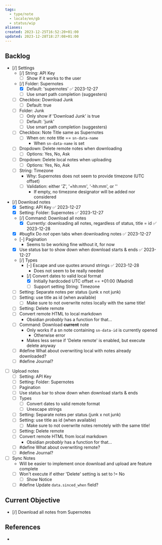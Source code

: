 ```yaml
---
tags:
  - type/note
  - locale/en/gb
  - status/wip
aliases: 
created: 2023-12-25T16:52:20+01:00
updated: 2023-12-28T18:27:08+01:00
---
```


## Backlog

- [/] Settings
    - [/] String: API Key
        - [ ] Show if it works to the user
    - [/] Folder: Supernotes
        - [X] Default: 'supernotes' ✅ 2023-12-27
        - [ ] Use smart path completion (suggesters)
    - [ ] Checkbox: Download Junk
        - [ ] Default: true
    - [ ] Folder: Junk
        - [ ] Only show if 'Download Junk' is true
        - [ ] Default: 'junk'
        - [ ] Use smart path completion (suggesters)
    - [ ] Checkbox: Note Title same as Supernotes
        - [ ] When on: note title == `sn-data-name`
            - When `sn-data-name` is set
    - [ ] Dropdown: Delete remote notes when downloading
        - [ ] Options: Yes, No, Ask
    - [ ] Dropdown: Delete local notes when uploading
        - [ ] Options: Yes, No, Ask
    - [ ] String: Timezone
        - Why: Supernotes does not seem to provide timezone (UTC offset)
        - [ ] Validation: either 'Z', '+hh:mm', '-hh:mm', or ''
            - If empty, no timezone designator will be added nor considered
- [/] Download notes
    - [X] Setting: API Key ✅ 2023-12-27
    - [X] Setting: Folder: Supernotes ✅ 2023-12-27
    - [/] Command: Download all notes
        - [x] Currently: downloading all notes, regardless of status, title = id ✅ 2023-12-28
    - [X] #bugfix Do *not* open tabs when downloading notes ✅ 2023-12-27
    - [-] Pagination
        - Seems to be working fine without it, for now
    - [X] Use status bar to show down when download starts & ends ✅ 2023-12-27
    - [/] Types
        - [-] Escape and use quotes around strings ✅ 2023-12-28
            - Does not seem to be really needed
        - [/] Convert dates to valid local format
            - [X] Initially hardcoded UTC offset == +01:00 (Madrid)
            - [ ] Support setting String: Timezone
    - [ ] Setting: Separate notes per status (junk x not junk)
    - [ ] Setting: use title as id (when available)
        - [ ] Make sure to not overwrite notes locally with the same title!
    - [ ] Setting: Delete remote
    - [ ] Convert remote HTML to local markdown
        - Obsidian *probably* has a function for that...
    - [ ] Command: Download **current** note
        - Only works if a sn note containing `sn-data-id` is currently opened
            - Otherwise error
        - Makes less sense if 'Delete remote' is enabled, but execute delete anyway
    - [ ] #define What about overwriting local with notes already downloaded?
    - [ ] #define Journal?
- [ ] Upload notes
    - [ ] Setting: API Key
    - [ ] Setting: Folder: Supernotes
    - [ ] Pagination
    - [ ] Use status bar to show down when download starts & ends
    - [ ] Types
        - [ ] Convert dates to valid remote format
        - [ ] Unescape strings
    - [ ] Setting: Separate notes per status (junk x not junk)
    - [ ] Setting: use title as id (when available)
        - [ ] Make sure to not overwrite notes remotely with the same title!
    - [ ] Setting: Delete remote
    - [ ] Convert remote HTML from local markdown
        - Obsidian *probably* has a function for that...
    - [ ] #define What about overwriting remote?
    - [ ] #define Journal?
- [ ] Sync Notes
    - Will be easier to implement once download and upload are feature complete
    - [ ] Won't execute if either 'Delete' setting is set to != No
        - [ ] Show Notice
    - [ ] #define Update `data.sinced_when` field?

## Current Objective

- [/] Download all notes from Supernotes

## References
<!-- Links to pages not referenced in the content -->
- 
